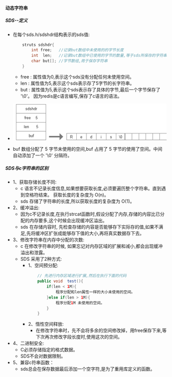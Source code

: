 #### 动态字符串

##### SDS--定义
- 在每个sds.h/sdshdr结构表示的sds值:
    ```java
        struts sdshdr{
            int free;   //记录but数组中未使用的的字节长度
            int  len;   //记录but数组中已使用的字节的数量,等于sds所保存的字符串长度
            char but[]; //字节数组,用于保存字符串
        }
    ```
    - free : 属性值为0,表示这个sds没有分配任何未使用空间。  
    - len : 属性值为5,表示这个sds表示存了5字节的长字符串。  
    - but : 属性值为5,表示这个sds表示存了具体的字节,最后一个字节保存了 '\0'。 因为redis是c语言编写,保存了c语言的语法。

- ![](./img/sds.png)
- buf 数组分配了 5 字节未使用的空间,buf 占用了 5 字节的使用了空间。中间自动添加了一个 '\0' 分隔符。

##### SDS与c字符串的区别
- 1、获取存储长度不同:  
    - c 语言不记录长度信息,如果想要获取长度,必须要遍历整个字符串。直到遇到空格符结束。 获取长度的复杂度为 O\(n\)。  
    - sds 存储了字符串的长度,所以获取长度的复杂度为 O\(1\)。  
- 2、缓冲溢出:  
    - 因为c不记录长度,在执行strcat函数时,假设分配了内存,存储的内容比已分配的内存要多,这个时候会出现缓冲区溢出。  
    - sds 在存储内容时, 先检查存储的内容是否能够存下实际存的值,如果不满足,先将缓冲区扩张成能够存下值的大小,再将真实数据存下去。  
- 3、修改字符串在内存中分配的次数:  
    - c 在修改字符串的时候, 如果忘记对内存区域的扩展和减小,都会出现缓冲溢出和泄露。
    - SDS 采用了2种方式:  
        - 1、空间预分配:
            ```java
                // 先进行内存区域进行扩展,然后在执行下面的代码
                public void  test(){
                    if(len < 1M){
                        程序分配和len属性一样的大小未使用的空间。
                    }else if(len > 1M){
                        程序分配1M 未使用的空间。
                    }
                }
            ```
        - 2、惰性空间释放:  
            - 在修改字符串时，先不会将多余的空间修改掉，用free保存下来,等下次再次修改字段长度时,使用这次的空间。  
- 4、二进制安全:  
    - C必须存储指定的格式数据。  
    - SDS不会对数据限制。
- 5、兼容c符串函数：
    - sds总会在保存数据最后添加一个空字符,是为了重用库定义的函数。

